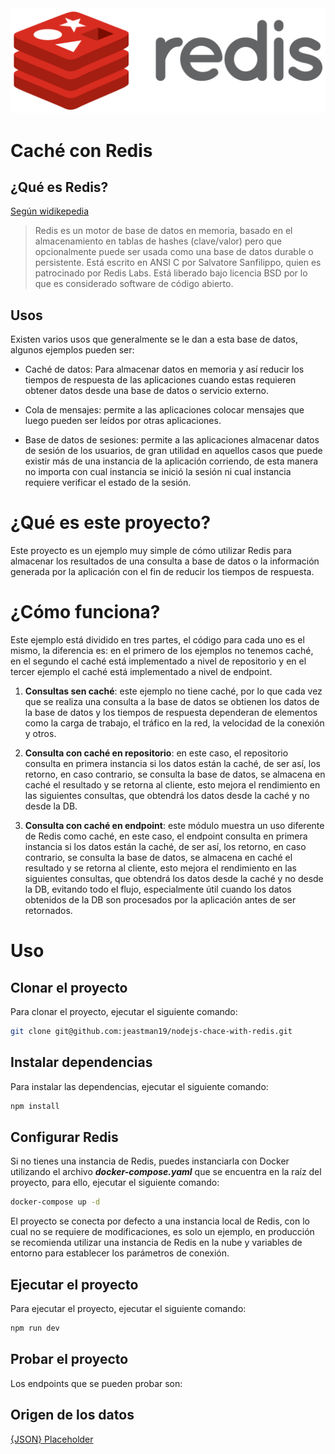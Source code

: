 <img src="./images//Redis_Logo.png">

# Caché con Redis

## ¿Qué es Redis?

[Según widikepedia](https://es.wikipedia.org/wiki/Redis)

> Redis es un motor de base de datos en memoria, basado en el almacenamiento en tablas de hashes (clave/valor) pero que opcionalmente puede ser usada como una base de datos durable o persistente. Está escrito en ANSI C por Salvatore Sanfilippo, quien es patrocinado por Redis Labs. Está liberado bajo licencia BSD por lo que es considerado software de código abierto.

## Usos

Existen varios usos que generalmente se le dan a esta base de datos, algunos ejemplos pueden ser:

-   Caché de datos: Para almacenar datos en memoria y así reducir los tiempos de respuesta de las aplicaciones cuando estas requieren obtener datos desde una base de datos o servicio externo.

-   Cola de mensajes: permite a las aplicaciones colocar mensajes que luego pueden ser leídos por otras aplicaciones.

-   Base de datos de sesiones: permite a las aplicaciones almacenar datos de sesión de los usuarios, de gran utilidad en aquellos casos que puede existir más de una instancia de la aplicación corriendo, de esta manera no importa con cual instancia se inició la sesión ni cual instancia requiere verificar el estado de la sesión.

# ¿Qué es este proyecto?

Este proyecto es un ejemplo muy simple de cómo utilizar Redis para almacenar los resultados de una consulta a base de datos o la información generada por la aplicación con el fin de reducir los tiempos de respuesta.

# ¿Cómo funciona?

Este ejemplo está dividido en tres partes, el código para cada uno es el mismo, la diferencia es: en el primero de los ejemplos no tenemos caché, en el segundo el caché está implementado a nivel de repositorio y en el tercer ejemplo el caché está implementado a nivel de endpoint.

1. **Consultas sen caché**: este ejemplo no tiene caché, por lo que cada vez que se realiza una consulta a la base de datos se obtienen los datos de la base de datos y los tiempos de respuesta dependeran de elementos como la carga de trabajo, el tráfico en la red, la velocidad de la conexión y otros.

2. **Consulta con caché en repositorio**: en este caso, el repositorio consulta en primera instancia si los datos están la caché, de ser así, los retorno, en caso contrario, se consulta la base de datos, se almacena en caché el resultado y se retorna al cliente, esto mejora el rendimiento en las siguientes consultas, que obtendrá los datos desde la caché y no desde la DB.

3. **Consulta con caché en endpoint**: este módulo muestra un uso diferente de Redis como caché, en este caso, el endpoint consulta en primera instancia si los datos están la caché, de ser así, los retorno, en caso contrario, se consulta la base de datos, se almacena en caché el resultado y se retorna al cliente, esto mejora el rendimiento en las siguientes consultas, que obtendrá los datos desde la caché y no desde la DB, evitando todo el flujo, especialmente útil cuando los datos obtenidos de la DB son procesados por la aplicación antes de ser retornados.

# Uso

## Clonar el proyecto

Para clonar el proyecto, ejecutar el siguiente comando:

```bash
git clone git@github.com:jeastman19/nodejs-chace-with-redis.git
```

## Instalar dependencias

Para instalar las dependencias, ejecutar el siguiente comando:

```bash
npm install
```

## Configurar Redis

Si no tienes una instancia de Redis, puedes instanciarla con Docker utilizando el archivo **_docker-compose.yaml_** que se encuentra en la raíz del proyecto, para ello, ejecutar el siguiente comando:

```bash
docker-compose up -d
```

El proyecto se conecta por defecto a una instancia local de Redis, con lo cual no se requiere de modificaciones, es solo un ejemplo, en producción se recomienda utilizar una instancia de Redis en la nube y variables de entorno para establecer los parámetros de conexión.

## Ejecutar el proyecto

Para ejecutar el proyecto, ejecutar el siguiente comando:

```bash
npm run dev
```

## Probar el proyecto

Los endpoints que se pueden probar son:

## Origen de los datos

[{JSON} Placeholder](https://jsonplaceholder.typicode.com/)

